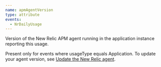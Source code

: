 ```yaml
---
name: apmAgentVersion
type: attribute
events:
  - NrDailyUsage
---
```


Version of the New Relic APM agent running in the application instance reporting this usage.

Present only for events where usageType equals Application. To update your agent version, see [Update the New Relic agent](/docs/agents/manage-apm-agents/installation/update-new-relic-agent).